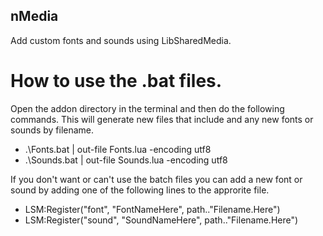 ## nMedia
Add custom fonts and sounds using LibSharedMedia.

# How to use the .bat files.

Open the addon directory in the terminal and then do the following commands.
This will generate new files that include and any new fonts or sounds by filename.

- .\Fonts.bat | out-file Fonts.lua -encoding utf8
- .\Sounds.bat | out-file Sounds.lua -encoding utf8

If you don't want or can't use the batch files you can add a new font or sound by adding one of the following lines to the approrite file.

* LSM:Register("font", "FontNameHere", path.."Filename.Here")
* LSM:Register("sound", "SoundNameHere", path.."Filename.Here")